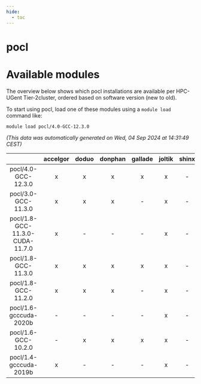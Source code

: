 ```yaml
---
hide:
  - toc
---
```


pocl
====

# Available modules


The overview below shows which pocl installations are available per HPC-UGent Tier-2cluster, ordered based on software version (new to old).

To start using pocl, load one of these modules using a `module load` command like:

```shell
module load pocl/4.0-GCC-12.3.0
```

*(This data was automatically generated on Wed, 04 Sep 2024 at 14:31:49 CEST)*  

| |accelgor|doduo|donphan|gallade|joltik|shinx|skitty|
| :---: | :---: | :---: | :---: | :---: | :---: | :---: | :---: |
|pocl/4.0-GCC-12.3.0|x|x|x|x|x|-|x|
|pocl/3.0-GCC-11.3.0|x|x|x|-|x|-|x|
|pocl/1.8-GCC-11.3.0-CUDA-11.7.0|x|-|-|-|x|-|-|
|pocl/1.8-GCC-11.3.0|x|x|x|x|x|-|x|
|pocl/1.8-GCC-11.2.0|x|x|x|-|x|-|x|
|pocl/1.6-gcccuda-2020b|-|-|-|-|x|-|-|
|pocl/1.6-GCC-10.2.0|-|x|x|x|x|-|x|
|pocl/1.4-gcccuda-2019b|x|-|-|-|x|-|-|
